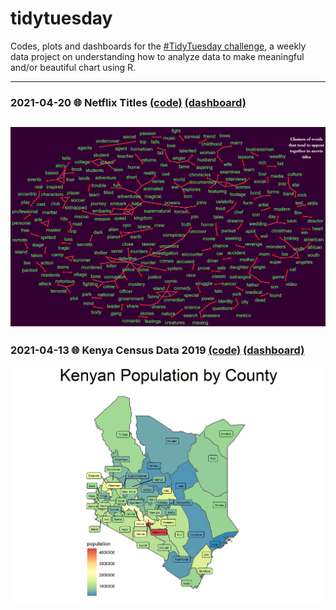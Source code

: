 # tidytuesday
Codes, plots and dashboards for the [#TidyTuesday challenge](https://github.com/rfordatascience/tidytuesday), a weekly data project on understanding how to analyze data to make meaningful and/or beautiful chart using R.

---
### 2021-04-20 🌐 Netflix Titles [(code)](https://github.com/AntonyRono/tidytuesday/blob/main/2021-04-20_netflix_titles/2021_04_20_tidy_tuesday.Rmd) [(dashboard)](https://antonyrono.github.io/tidytuesday/2021_04_20_tidy_tuesday_dashboard.html)

![./plots/kenya_census.png](https://github.com/AntonyRono/tidytuesday/blob/main/plots/netflix_titles.png)
---
### 2021-04-13 🌐 Kenya Census Data 2019 [(code)](https://github.com/AntonyRono/tidytuesday/blob/main/2021-04-13_Kenya_Census_Data/2021_04_13_tidy_tuesday.Rmd) [(dashboard)](https://antonyrono.github.io/tidytuesday/2021_04_13_tidy_tuesday_dashboard.html)

![./plots/kenya_census.png](https://github.com/AntonyRono/tidytuesday/blob/main/plots/kenya_census.png)
